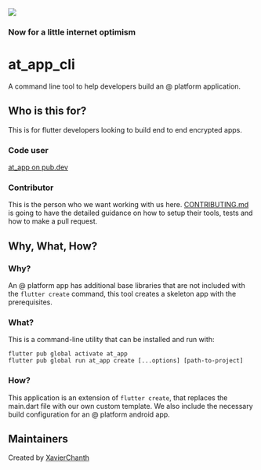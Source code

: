 <img src="https://atsign.dev/assets/img/@dev.png?sanitize=true">

### Now for a little internet optimism

# at_app_cli

A command line tool to help developers build an @ platform application.

## Who is this for?

This is for flutter developers looking to build end to end encrypted apps.

### Code user

[at_app on pub.dev](https://pub.dev/packages/at_app)

### Contributor

This is the person who we want working with us here.
[CONTRIBUTING.md](CONTRIBUTING.md) is going to have the detailed guidance on how to setup their tools,
tests and how to make a pull request.

## Why, What, How?

### Why?

An @ platform app has additional base libraries that are not included with the `flutter create` command, this tool creates a skeleton app with the prerequisites.

### What?

This is a command-line utility that can be installed and run with:

```
flutter pub global activate at_app
flutter pub global run at_app create [...options] [path-to-project]
```

### How?

This application is an extension of `flutter create`, that replaces the main.dart file with our own custom template. We also include the necessary build configuration for an @ platform android app.

## Maintainers

Created by [XavierChanth](https://github.com/xavierchanth)
